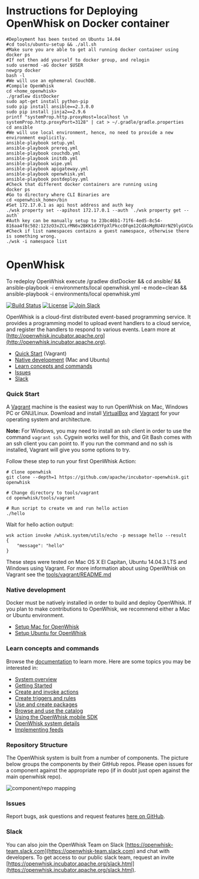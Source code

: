 # Instructions for Deploying OpenWhisk on Docker container
```
#Deployment has been tested on Ubuntu 14.04
#cd tools/ubuntu-setup && ./all.sh 
#Make sure you are able to get all running docker container using
docker ps
#If not then add yourself to docker group, and relogin
sudo usermod -aG docker $USER
newgrp docker
bash -l
#We will use an ephemeral CouchDB.
#Compile OpenWhisk
cd <home_openwhisk>
./gradlew distDocker
sudo apt-get install python-pip
sudo pip install ansible==2.3.0.0
sudo pip install jinja2==2.9.6
printf "systemProp.http.proxyHost=localhost \n systemProp.http.proxyPort=3128" | cat > ~/.gradle/gradle.properties
cd ansible
#We will use local environment, hence, no need to provide a new environment explicitly.
ansible-playbook setup.yml
ansible-playbook prereq.yml
ansible-playbook couchdb.yml
ansible-playbook initdb.yml
ansible-playbook wipe.yml
ansible-playbook apigateway.yml
ansible-playbook openwhisk.yml
ansible-playbook postdeploy.yml
#Check that different docker containers are running using
docker ps
#Go to directory where CLI Binaries are
cd <openwhisk_home>/bin
#Set 172.17.0.1 as api host address and auth key
./wsk property set --apihost 172.17.0.1 --auth `./wsk property get --auth`
#Auth key can be manually setup to 23bc46b1-71f6-4ed5-8c54-816aa4f8c502:123zO3xZCLrMN6v2BKK1dXYFpXlPkccOFqm12CdAsMgRU4VrNZ9lyGVCGuMDGIwP
#Check if list namespaces contains a guest namespace, otherwise there is something wrong.
./wsk -i namespace list
```

# OpenWhisk
To redeploy OpenWhisk execute
	/gradlew distDocker && cd ansible/ && ansible-playbook -i environments/local openwhisk.yml -e mode=clean && ansible-playbook -i environments/local openwhisk.yml

[![Build Status](https://travis-ci.org/apache/incubator-openwhisk.svg?branch=master)](https://travis-ci.org/apache/incubator-openwhisk)
[![License](https://img.shields.io/badge/license-Apache--2.0-blue.svg)](http://www.apache.org/licenses/LICENSE-2.0)
[![Join Slack](https://img.shields.io/badge/join-slack-9B69A0.svg)](http://slack.openwhisk.org/)

OpenWhisk is a cloud-first distributed event-based programming service. It provides a programming model to upload event handlers to a cloud service, and register the handlers to respond to various events. Learn more at [http://openwhisk.incubator.apache.org](http://openwhisk.incubator.apache.org).


* [Quick Start](#quick-start) (Vagrant)
* [Native development](#native-development) (Mac and Ubuntu)
* [Learn concepts and commands](#learn-concepts-and-commands)
* [Issues](#issues)
* [Slack](#slack)

### Quick Start

A [Vagrant](http://vagrantup.com) machine is the easiest way to run OpenWhisk on Mac, Windows PC or GNU/Linux.
Download and install [VirtualBox](https://www.virtualbox.org/wiki/Downloads) and [Vagrant](https://www.vagrantup.com/downloads.html) for your operating system and architecture.

**Note:** For Windows, you may need to install an ssh client in order to use the command `vagrant ssh`. Cygwin works well for this, and Git Bash comes with an ssh client you can point to. If you run the command and no ssh is installed, Vagrant will give you some options to try.

Follow these step to run your first OpenWhisk Action:
```
# Clone openwhisk
git clone --depth=1 https://github.com/apache/incubator-openwhisk.git openwhisk

# Change directory to tools/vagrant
cd openwhisk/tools/vagrant

# Run script to create vm and run hello action
./hello
```

Wait for hello action output:
```
wsk action invoke /whisk.system/utils/echo -p message hello --result
{
    "message": "hello"
}
```

These steps were tested on Mac OS X El Capitan, Ubuntu 14.04.3 LTS and Windows using Vagrant.
For more information about using OpenWhisk on Vagrant see the [tools/vagrant/README.md](tools/vagrant/README.md)

### Native development

Docker must be natively installed in order to build and deploy OpenWhisk.
If you plan to make contributions to OpenWhisk, we recommend either a Mac or Ubuntu environment.

* [Setup Mac for OpenWhisk](tools/macos/README.md)
* [Setup Ubuntu for OpenWhisk](tools/ubuntu-setup/README.md)

### Learn concepts and commands

Browse the [documentation](docs/) to learn more. Here are some topics you may be
interested in:

- [System overview](docs/about.md)
- [Getting Started](docs/README.md)
- [Create and invoke actions](docs/actions.md)
- [Create triggers and rules](docs/triggers_rules.md)
- [Use and create packages](docs/packages.md)
- [Browse and use the catalog](docs/catalog.md)
- [Using the OpenWhisk mobile SDK](docs/mobile_sdk.md)
- [OpenWhisk system details](docs/reference.md)
- [Implementing feeds](docs/feeds.md)

### Repository Structure

The OpenWhisk system is built from a number of components.  The picture below groups the components by their GitHub repos. Please open issues for a component against the appropriate repo (if in doubt just open against the main openwhisk repo).

![component/repo mapping](docs/images/components_to_repos.png)

### Issues

Report bugs, ask questions and request features [here on GitHub](../../issues).

### Slack

You can also join the OpenWhisk Team on Slack [https://openwhisk-team.slack.com](https://openwhisk-team.slack.com) and chat with developers. To get access to our public slack team, request an invite [https://openwhisk.incubator.apache.org/slack.html](https://openwhisk.incubator.apache.org/slack.html).
